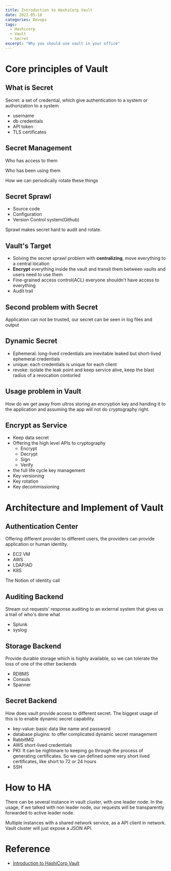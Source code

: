 ```yaml
---
title: Introduction to HashiCorp Vault
date: 2022-05-18
categories: Devops
tags:
  - Hashicorp
  - Vault
  - Secret
excerpt: "Why you should use vault in your office"
---
```




# Core principles of Vault

## What is Secret

Secret: a set of credential, which give authentication to a system or authorization to a system

- username
- db credentials
- API token
- TLS certificates

## Secret Management

Who has access to them

Who has been using them

How we can periodically rotate these things

## Secret Sprawl

- Source code
- Configuration
- Version  Control system(Github)

Sprawl makes secret hard to audit and rotate.

## Vault's Target

- Solving the secret sprawl problem with **centralizing**, move everything to a central location
- **Encrypt** everything inside the vault and transit them between vaults and users need to use them
- Fine-grained access control(ACL) everyone shouldn't have access to everything
- Audit trail

## Second problem with Secret

Application can not be trusted, our secret can be seen in log files and output

## Dynamic Secret

- Ephemeral: long-lived credentials are inevitable leaked but short-lived ephemeral credentials 
- unique: each credentials is unique for each client
- revoke: isolate the leak point and keep service alive, keep the blast radius of a revocation contorled

## Usage problem in Vault

How do we get away from ultros storing an encryption key and handing it to the application and assuming the app will  not do cryptography right.

## Encrypt as Service

- Keep data secret
- Offering the high level APIs to cryptography
  - Encrypt
  - Decrypt
  - Sign
  - Verify
-  the full life cycle key management
  - Key versioning
  - Key rotation
  - Key decommissioning

# Architecture and Implement of Vault

## Authentication Center

Offering different provider to different users, the providers can provide application or human identity.

- EC2 VM
- AWS
- LDAP/AD
- K8S

The Notion of identity call

## Auditing Backend

Stream out requests' response auditing to an external system that gives us a trail of who's done what

- Splunk
- syslog

## Storage Backend

Provide durable storage which is highly available, so we can tolerate the loss of one of the other backends

- RDBMS
- Consuls
- Spanner

## Secret Backend

How does vault provide access to different secret. The biggest usage of this is to enable dynamic secret capability.

- key-value: basic data like name and password
- database plugins: to offer complicated dynamic secret management
- RabbitMQ
- AWS short-lived credentials
- PKI: It can be nightmare to keeping go through the process of generating certificates. So we can defined some very short lived certificates, like short to 72 or 24 hours
- SSH

# How to HA

There can be several instance in vault cluster, with one leader node. In the usage, if we talked with non leader node, our requests will be transparently forwarded to active leader node.

 Multiple instances with a shared network service, as a API client in network. Vault cluster will just expose a JSON API.

 # Reference

 - [Introduction to HashiCorp Vault](https://www.youtube.com/watch?v=VYfl-DpZ5wM&ab_channel=HashiCorp)